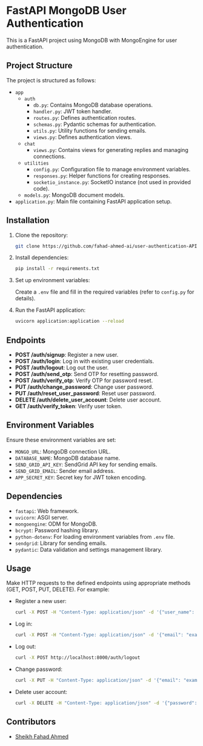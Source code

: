 # FastAPI MongoDB User Authentication

This is a FastAPI project using MongoDB with MongoEngine for user authentication.

## Project Structure

The project is structured as follows:

- `app`
  - `auth`
    - `db.py`: Contains MongoDB database operations.
    - `handler.py`: JWT token handler.
    - `routes.py`: Defines authentication routes.
    - `schemas.py`: Pydantic schemas for authentication.
    - `utils.py`: Utility functions for sending emails.
    - `views.py`: Defines authentication views.
  - `chat`
    - `views.py`: Contains views for generating replies and managing connections.
  - `utilities`
    - `config.py`: Configuration file to manage environment variables.
    - `responses.py`: Helper functions for creating responses.
    - `socketio_instance.py`: SocketIO instance (not used in provided code).
  - `models.py`: MongoDB document models.
- `application.py`: Main file containing FastAPI application setup.

## Installation

1. Clone the repository:

   ```bash
   git clone https://github.com/fahad-ahmed-ai/user-authentication-APIs-fastapi-mongodb.git
   ```

2. Install dependencies:

   ```bash
   pip install -r requirements.txt
   ```

3. Set up environment variables:

   Create a `.env` file and fill in the required variables (refer to `config.py` for details).

4. Run the FastAPI application:

   ```bash
   uvicorn application:application --reload
   ```

## Endpoints

- **POST /auth/signup**: Register a new user.
- **POST /auth/login**: Log in with existing user credentials.
- **POST /auth/logout**: Log out the user.
- **POST /auth/send_otp**: Send OTP for resetting password.
- **POST /auth/verify_otp**: Verify OTP for password reset.
- **PUT /auth/change_password**: Change user password.
- **PUT /auth/reset_user_password**: Reset user password.
- **DELETE /auth/delete_user_account**: Delete user account.
- **GET /auth/verify_token**: Verify user token.

## Environment Variables

Ensure these environment variables are set:

- `MONGO_URL`: MongoDB connection URL.
- `DATABASE_NAME`: MongoDB database name.
- `SEND_GRID_API_KEY`: SendGrid API key for sending emails.
- `SEND_GRID_EMAIL`: Sender email address.
- `APP_SECRET_KEY`: Secret key for JWT token encoding.

## Dependencies

- `fastapi`: Web framework.
- `uvicorn`: ASGI server.
- `mongoengine`: ODM for MongoDB.
- `bcrypt`: Password hashing library.
- `python-dotenv`: For loading environment variables from `.env` file.
- `sendgrid`: Library for sending emails.
- `pydantic`: Data validation and settings management library.

## Usage

Make HTTP requests to the defined endpoints using appropriate methods (GET, POST, PUT, DELETE). For example:

- Register a new user:

  ```bash
  curl -X POST -H "Content-Type: application/json" -d '{"user_name": "example", "email": "example@example.com", "password": "password", "confirm_password": "password"}' http://localhost:8000/auth/signup
  ```

- Log in:

  ```bash
  curl -X POST -H "Content-Type: application/json" -d '{"email": "example@example.com", "password": "password"}' http://localhost:8000/auth/login
  ```

- Log out:

  ```bash
  curl -X POST http://localhost:8000/auth/logout
  ```

- Change password:

  ```bash
  curl -X PUT -H "Content-Type: application/json" -d '{"email": "example@example.com", "password": "new_password", "confirm_password": "new_password"}' http://localhost:8000/auth/change_password
  ```

- Delete user account:

  ```bash
  curl -X DELETE -H "Content-Type: application/json" -d '{"password": "password"}' http://localhost:8000/auth/delete_user_account
  ```

## Contributors

- [Sheikh Fahad Ahmed](https://github.com/fahad-ahmed-ai)

